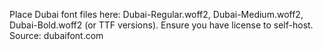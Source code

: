 Place Dubai font files here: Dubai-Regular.woff2, Dubai-Medium.woff2, Dubai-Bold.woff2 (or TTF versions). Ensure you have license to self-host. Source: dubaifont.com
